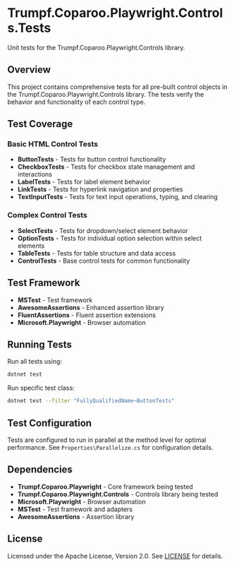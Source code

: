 # Trumpf.Coparoo.Playwright.Controls.Tests

Unit tests for the Trumpf.Coparoo.Playwright.Controls library.

## Overview

This project contains comprehensive tests for all pre-built control objects in the Trumpf.Coparoo.Playwright.Controls library. The tests verify the behavior and functionality of each control type.

## Test Coverage

### Basic HTML Control Tests

- **ButtonTests** - Tests for button control functionality
- **CheckboxTests** - Tests for checkbox state management and interactions
- **LabelTests** - Tests for label element behavior
- **LinkTests** - Tests for hyperlink navigation and properties
- **TextInputTests** - Tests for text input operations, typing, and clearing

### Complex Control Tests

- **SelectTests** - Tests for dropdown/select element behavior
- **OptionTests** - Tests for individual option selection within select elements
- **TableTests** - Tests for table structure and data access
- **ControlTests** - Base control tests for common functionality

## Test Framework

- **MSTest** - Test framework
- **AwesomeAssertions** - Enhanced assertion library
- **FluentAssertions** - Fluent assertion extensions
- **Microsoft.Playwright** - Browser automation

## Running Tests

Run all tests using:
```bash
dotnet test
```

Run specific test class:
```bash
dotnet test --filter "FullyQualifiedName~ButtonTests"
```

## Test Configuration

Tests are configured to run in parallel at the method level for optimal performance. See `Properties\Parallelize.cs` for configuration details.

## Dependencies

- **Trumpf.Coparoo.Playwright** - Core framework being tested
- **Trumpf.Coparoo.Playwright.Controls** - Controls library being tested
- **Microsoft.Playwright** - Browser automation
- **MSTest** - Test framework and adapters
- **AwesomeAssertions** - Assertion library

## License

Licensed under the Apache License, Version 2.0. See [LICENSE](../LICENSE) for details.
